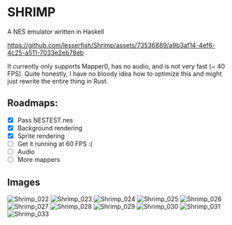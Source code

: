 # SHRIMP

A NES emulator written in Haskell


https://github.com/lesserfish/Shrimp/assets/73536889/a9b3af14-4ef6-4c25-a511-7033e2eb78eb




It currently only supports Mapper0, has no audio, and is not very fast (~ 40 FPS). Quite honestly, I have no bloody idea how to optimize this and might just rewrite the entire thing in Rust.

## Roadmaps:

- [X] Pass NESTEST.nes
- [X] Background rendering
- [X] Sprite rendering
- [ ] Get it running at 60 FPS :(
- [ ] Audio
- [ ] More mappers

## Images

![Shrimp_022](https://github.com/lesserfish/Shrimp/assets/73536889/ca4b8816-ee2b-4716-ac48-d982fe301bcc) 
![Shrimp_023](https://github.com/lesserfish/Shrimp/assets/73536889/46e62237-d039-431f-a5c7-146d900eecec)
![Shrimp_024](https://github.com/lesserfish/Shrimp/assets/73536889/9d389974-a242-4753-9f33-3e21122166dd)
![Shrimp_025](https://github.com/lesserfish/Shrimp/assets/73536889/47f73bf2-71b5-41b2-886f-55b1b936779f)
![Shrimp_026](https://github.com/lesserfish/Shrimp/assets/73536889/7d02eeea-b787-4199-b5c7-723ccb809d21)
![Shrimp_027](https://github.com/lesserfish/Shrimp/assets/73536889/72ced221-ec85-4f17-b75c-b3b6d1a9ea6c)
![Shrimp_028](https://github.com/lesserfish/Shrimp/assets/73536889/661be4e5-43a2-4ad0-a341-ad9ea7d9f7a1)
![Shrimp_029](https://github.com/lesserfish/Shrimp/assets/73536889/959f8c7f-eac4-4bf4-b00c-9485f11ab326)
![Shrimp_030](https://github.com/lesserfish/Shrimp/assets/73536889/638d1cf8-1622-4425-876a-76c5f94d0705)
![Shrimp_031](https://github.com/lesserfish/Shrimp/assets/73536889/06c496c9-085d-47b5-b345-aa7f4923537f)
![Shrimp_033](https://github.com/lesserfish/Shrimp/assets/73536889/103b5631-c826-49e8-98bd-12e8e5b6b6f2)
